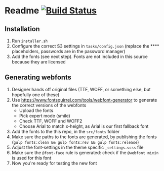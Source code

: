 # Readme [![Build Status](https://travis-ci.org/printdeal/styleguide.svg?branch=master)](https://travis-ci.org/printdeal/styleguide)

## Installation
1. Run `installer.sh`
1. Configure the correct S3 settings in `tasks/config.json` (replace the **** placeholders, passwords are in the password manager)
1. Add the fonts (see next step). Fonts are not included in this source because they are licensed

## Generating webfonts

1. Designer hands off original files (TTF, WOFF, or something else, but hopefully one of these)
1. Use https://www.fontsquirrel.com/tools/webfont-generator to generate the correct versions of the webfonts
    - Upload the fonts
    - Pick expert mode (smile)
    - Check TTF, WOFF and WOFF2
    - Choose Arial to match x-height, as Arial is our first fallback font
1. Add the fonts to the this repo, in the `src/fonts` folder
1. Make sure the paths to the fonts are generated, by publishing the fonts (`gulp fonts:clean && gulp fonts:rev && gulp fonts:release`)
1. Adjust the font-settings in the theme specific `_settings.scss` file
1. Make sure the `@font-face` rule is generated: check if the `@webfont mixin` is used for this font
1. Now you're ready for testing the new font

